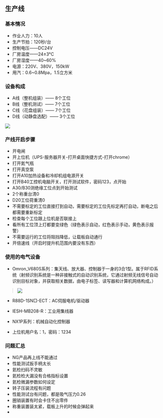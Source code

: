 ## 生产线
### 基本情况
- 作业人力：10人
- 生产节拍：120秒/台
- 控制电压——DC24V
- 厂房温度——24±3°C
- 厂房湿度——40~60%
- 电源：220V、380V，150kW
- 用汽：0.6~0.8Mpa，1.5立方米

### 设备构成
- A线（整机组装）—— 8个工位
- B线（整机测试）—— 7个工位
- C线（花盘组装）—— 7个工位
- D线（动静盘选配）—— 3个工位

![](https://ddns.smpi.top:10000/md_attachments/Pasted%20image%2020220513161035.png)

### 产线开启步骤
- 开电闸
- 开上位机（UPS-服务器开关-打开桌面快捷方式-打开chrome）
- 打开氮气瓶
- 打开真空泵
- 打开A10加热设备和冷却机组电源开关
- 打开B40工控机电脑开关，打开测试软件，密码123，点开始
- A30/B30测绝缘工位点到开始测试
- 2个称重台清0
- D20工位荷重清0
- 不需要标定的工位直接打到自动，需要标定的工位先标定再打自动，断电之后都需要重新标定
- 检查每个工位跟上位机是否联接上
- 看所有工位顶上灯都要变绿色（绿色表示自动，红色表示手动，黄色表示报警）
- 不需要运行的工位将阻挡降低，让载板自动通行
- 开倍速线（开启时提升机范围内要没有东西）

### 使用的电气设备
- Omron_V680S系列：集天线、放大器、控制器于一身的3合1型。属于RFID系统（射频识别系统是一种非接触式的自动识别系统，它通过射频无线信号自动识别目标对象，并获取相关数据，由电子标签、读写器和计算机网络构成。）
> ![](https://ddns.smpi.top:10000/md_attachments/Pasted%20image%2020220608100509.png)

- R88D-1SN□-ECT：AC伺服电机/驱动器

- IESH-MB208-R：工业用集线器

- NX1P系列：机械自动化控制器

- 上位机用户名：1，密码：1234

### 问题汇总
- NG产品再上线不能通过
- 性能测试扳手柄太长
- 氦检扫码不灵敏
- 氦检检大漏没有合格指标设置
- 氦检微漏参数如何设定
- 转子压装流程有问题
- 性能测试台有问题，都是吸气压力0.26
- 圈销装置有时会卡住不出零件
- 称重装置装太紧，载板上升的时候会弹起来
- 